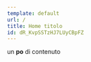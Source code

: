 ```yaml
---
template: default
url: /
title: Home titolo
id: dR_KvpSSTzHJ7LUyCBpFZ
---
```

un **po** di contenuto